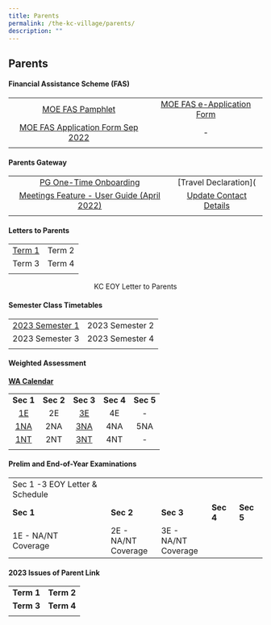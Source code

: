 ```yaml
---
title: Parents
permalink: /the-kc-village/parents/
description: ""
---
```

## Parents

#### Financial Assistance Scheme (FAS)

|  |  |
|:---:|:---:|
| [MOE FAS Pamphlet](/files/MOE%20FAS%20Pamphlet.pdf) | [MOE FAS e-Application Form](https://go.gov.sg/moe-efas) |
| [MOE FAS Application Form Sep 2022](/files/MOE%20FAS%20Application%20Form.pdf) | - |
|  |  |

#### Parents Gateway

|  |  |
|:---:|:---:|
| [PG One-Time Onboarding](/files/PG%20One-Time%20Onboarding.pdf) | [Travel Declaration]([](/files/Travel%20Declaration%202023.pdf) |
| [Meetings Feature - User Guide (April 2022)](/files/Meetings%20Feature%20-%20User%20Guide%20April%202022.pdf) | [Update Contact Details](/files/Update%20Contact%20Details.pdf) |
|  |  |

#### Letters to Parents

| | |
|:---:|:---:|
| [Term 1]([](/files/KC%20Viilage/Parents/Letters%20To%20Parents/01%20KC%20Term%201%20Letter%20to%20Parents%202023%20issued%206%20Jan.pdf)) |  Term 2 |
| Term 3 | Term 4 |
| | |
<center>KC EOY Letter to Parents</center>

#### Semester Class Timetables

|  |  |
|:---:|:---:|
| [2023 Semester 1](/files/2023%20Sem%201%20Class%20TT_29%20Dec.pdf) | 2023 Semester 2 |
| 2023 Semester 3 | 2023 Semester 4 |
|  |  |

#### Weighted Assessment 

**[WA Calendar](/files/2022%20WA%20Calendar%20Updated%20for%20Term%203.pdf)**

|  |  |  |  |  |
|:---:|:---:|:---:|:---:|:---:|
| **Sec 1** | **Sec 2** | **Sec 3** | **Sec 4** | **Sec 5** |
| [1E](/files/Sec%201E%20Assessment%20Weighting%202022_updated%2013%20Apr.pdf) | 2E | [3E](/files/Sec%203E%20Assessment%20Weighting%202022_270522.pdf) | 4E | - |
| [1NA](/files/Sec%201NA%20Assessment%20Weighting%202022_updated%2013%20Apr.pdf) | 2NA | [3NA](/files/Sec%203NA%20Assessment%20Weighting%202022_270522.pdf) | 4NA | 5NA |
| [1NT](/files/Sec%201NT%20Assessment%20Weighting%202022.pdf) | 2NT | [3NT](/files/Sec%203NT%20Assessment%20Weighting%202022.pdf) | 4NT | - |
|  |  |  |  |  |

#### Prelim and End-of-Year Examinations

<table>
	<tr>
		<td>Sec 1 -3 EOY Letter & Schedule</td>
	</tr>
	<tr>
		<td><b>Sec 1</b></td>
		<td><b>Sec 2</b></td>
		<td><b>Sec 3</b></td>
		<td><b>Sec 4</b></td>
		<td><b>Sec 5</b></td>
	</tr>
	<tr>
		<td>1E - NA/NT  <br>Coverage</td>
		<td>2E - NA/NT  <br>Coverage</td>
		<td>3E - NA/NT  <br>Coverage</td>
	</tr>
	</table>
	
#### 2023 Issues of Parent Link

|   |   |
|:---:|:---:|
| **Term 1**  | **Term 2**  |
| **Term 3**  | **Term 4**  |
|   |   |
